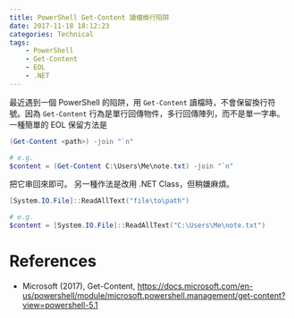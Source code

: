 ```yaml
---
title: PowerShell Get-Content 讀檔換行陷阱
date: 2017-11-18 18:12:23
categories: Technical
tags:
    - PowerShell
    - Get-Content
    - EOL
    - .NET
---
```


最近遇到一個 PowerShell 的陷阱，用 `Get-Content` 讀檔時，不會保留換行符號。因為 `Get-Content` 行為是單行回傳物件，多行回傳陣列，而不是單一字串。
一種簡單的 EOL 保留方法是

```powershell
(Get-Content <path>) -join "`n"

# e.g.
$content = (Get-Content C:\Users\Me\note.txt) -join "`n"
```

把它串回來即可。
另一種作法是改用 .NET Class，但稍嫌麻煩。

```powershell
[System.IO.File]::ReadAllText("file\to\path")

# e.g.
$content = [System.IO.File]::ReadAllText("C:\Users\Me\note.txt")
```

<!--more-->

# References

- Microsoft (2017), Get-Content, https://docs.microsoft.com/en-us/powershell/module/microsoft.powershell.management/get-content?view=powershell-5.1
